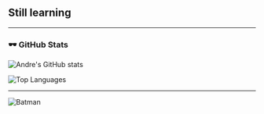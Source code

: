 ## Still learning

---

### 🕶️ GitHub Stats
![Andre's GitHub stats](https://github-readme-stats.vercel.app/api?username=guzandrenoel&show_icons=true&theme=tokyonight)

![Top Languages](https://github-readme-stats.vercel.app/api/top-langs/?username=guzandrenoel&layout=compact&theme=tokyonight)

---

![Batman]([https://i.imgur.com/jTRj0mZ.gif](https://imgflip.com/memetemplate/94378806/Batman-thumb-animated))
